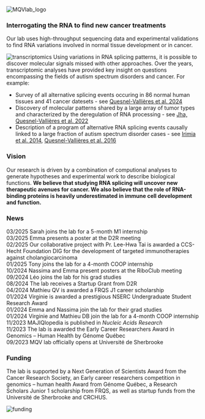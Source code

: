 ![MQVlab_logo](/img/lab_logo_main.png)
### Interrogating the RNA to find new cancer treatments
Our lab uses high-throughput sequencing data and experimental validations
to find RNA variations involved in normal tissue development or in cancer.

![transcriptomics](/img/transcriptomics.en.png)
Using variations in RNA splicing patterns, it is possible to discover molecular
signals missed with other approaches. Over the years, transcriptomic analyses
have provided key insight on questions encompassing the fields of
autism spectrum disorders and cancer. For example:
&nbsp;
- Survey of all alternative splicing events occuring in 86 normal human tissues
and 41 cancer datesets - see [Quesnel-Vallières et al. 2024](https://doi.org/10.1093/nar/gkad1043)  
- Discovery of molecular patterns shared by a large array of tumor types and
characterized by the deregulation of RNA processing - see [Jha, Quesnel-Vallières et al. 2022](https://genomebiology.biomedcentral.com/articles/10.1186/s13059-022-02681-3)  
- Description of a program of alternative RNA splicing events causally linked to a large
fraction of autism spectrum disorder cases - see [Irimia et al. 2014](https://www.sciencedirect.com/science/article/pii/S0092867414015128?via%3Dihub), [Quesnel-Vallières et al. 2016](https://www.sciencedirect.com/science/article/pii/S1097276516308061?via%3Dihub)

### Vision
Our research is driven by a combination of
computional analyses to generate hypotheses and experimental work to describe biological
functions. **We believe that studying RNA splicing will uncover new therapeutic avenues for
cancer. We also believe that the role of RNA-binding proteins is heavily underestimated in
immune cell development and function.**

### News
03/2025 Sarah joins the lab for a 5-month M1 internship  
03/2025 Emma presents a poster at the D2R meeting  
02/2025 Our collaborative project with Pr. Lee-Hwa Tai is awarded a CCS-Hecht Foundation DIG
for the development of targeted immunotherapies against cholangiocarcinoma  
01/2025 Tony joins the lab for a 4-month COOP internship  
10/2024 Nassima and Emma present posters at the RiboClub meeting  
09/2024 Léo joins the lab for his grad studies  
08/2024 The lab receives a Startup Grant from D2R  
04/2024 Mathieu QV is awarded a FRQS J1 career scholarship  
01/2024 Virginie is awarded a prestigious NSERC Undergraduate Student Research Award  
01/2024 Emma and Nassima join the lab for their grad studies  
01/2024 Virginie and Mathieu DB join the lab for a 4-month COOP internship  
11/2023 MAJIQlopedia is published in *Nucleic Acids Research*  
11/2023 The lab is awarded the Early Career Researchers Award in Genomics – Human
Health by Génome Québec  
09/2023 MQV lab officially opens at Université de Sherbrooke  

<!--
We actively seek [graduate students and postdocs](positions)
to pursue [projects](projects) that will open new avenues for cancer treatment and
advance our understanding of the immune system.
-->

### Funding
The lab is supported by a Next Generation of Scientists Award from the Cancer Research
Society, an Early career researchers competition in genomics – human health Award
from Génome Québec, a Research Scholars Junior 1 scholarship from FRQS,
as well as startup funds from the Université de Sherbrooke and CRCHUS.
&nbsp;

![funding](/img/logos_funding.png)
